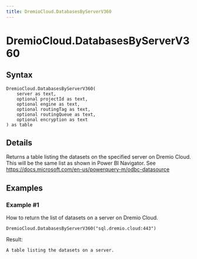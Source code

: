 ```yaml
---
title: DremioCloud.DatabasesByServerV360
---
```


# DremioCloud.DatabasesByServerV360



## Syntax

```powerquery
DremioCloud.DatabasesByServerV360(
    server as text,
    optional projectId as text,
    optional engine as text,
    optional routingTag as text,
    optional routingQueue as text,
    optional encryption as text
) as table
```


## Details

Returns a table listing the datasets on the specified server on Dremio Cloud. This will be the same list as shown in Power BI Navigator. See https://docs.microsoft.com/en-us/powerquery-m/odbc-datasource


## Examples

### Example #1 
How to return the list of datasets on a server on Dremio Cloud.
```powerquery
DremioCloud.DatabasesByServerV360("sql.dremio.cloud:443")
```

Result: 
```powerquery
A table listing the datasets on a server.
```



